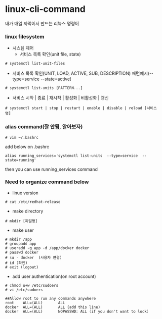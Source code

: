 # linux-cli-command
내가 매일 까먹어서 만드는 리눅스 명령어
### linux filesystem
- 시스템 제어
  - 서비스 목록 확인(unit file, state)
``` linux
# systemctl list-unit-files
```
  - 서비스 목록 확인(UNIT, LOAD, ACTIVE, SUB, DESCRIPTION) 패턴예시(--type=service --state=active)
``` linux
# systemctl list-units [PATTERN...]
```
  - 서비스 시작 | 종료 | 재시작 | 활성화 | 비활성화 | 갱신
``` linux
# systemctl start | stop | restart | enable | disable | reload [서비스명]
```


### alias command(잘 안됨, 알아보자)
``` linux
# vim ~/.bashrc
```
add below on .bashrc
```
alias running_services='systemctl list-units  --type=service  --state=running'
```
then you can use running_services command



### Need to organize command below
- linux version
```
# cat /etc/redhat-release
```
- make directory
```
# mkdir [파일명]
```
- make user
```centos
# mkdir /app
# groupadd app
# useradd -g app -d /app/docker docker
# passwd docker
# su - docker  (사용자 변경)
# id (확인)
# exit (logout)
```
- add user authentication(on root account)
```
# chmod u+w /etc/sudoers
# vi /etc/sudoers
```
```vim
##Allow root to run any commands anywhere
root    ALL=(ALL)       ALL
docker  ALL=(ALL)       ALL (add this line)
docker  ALL=(ALL)       NOPASSWD: ALL (if you don't want to lock)
```
```centos

```


